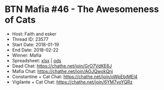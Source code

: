 # BTN Mafia #46 - The Awesomeness of Cats

* Host: Faith and esker
* Thread ID: 23577
* Start Date: 2018-01-19
* End Date: 2018-02-22
* Winner: Mafia
* Spreadsheet: [xlsx](../../../../raw/main/btn/46/spreadsheet.xlsx) | [ods](../../../../raw/main/btn/46/spreadsheet.ods)
* Dead Chat: https://chathe.net/join/GrO7VdKE6J
* Mafia Chat: https://chathe.net/join/AOJQwokQnj
* Constantine + Cat Chat: https://chathe.net/join/oWpEbjMEl4
* Vigilante + Cat Chat: https://chathe.net/join/6YM7voYQRz
